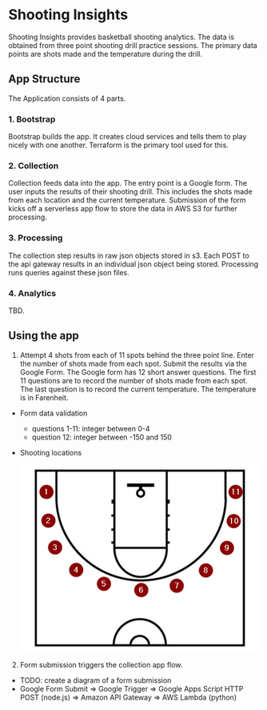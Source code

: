 # Shooting Insights

Shooting Insights provides basketball shooting analytics. The data is obtained from three point shooting drill practice sessions. The primary data points are shots made and the temperature during the drill. 

## App Structure
The Application consists of 4 parts.

### 1. Bootstrap
Bootstrap builds the app. It creates cloud services and tells them to play nicely with one another. Terraform is the primary tool used for this.

### 2. Collection
Collection feeds data into the app. The entry point is a Google form. The user inputs the results of their shooting drill. This includes the shots made from each location and the current temperature. Submission of the form kicks off a serverless app flow to store the data in AWS S3 for further processing.

### 3. Processing
The collection step results in raw json objects stored in s3. Each POST to the api gateway results in an individual json object being stored. Processing runs queries against these json files.

### 4. Analytics
TBD. 

## Using the app

1. Attempt 4 shots from each of 11 spots behind the three point line. Enter the number of shots made from each spot. Submit the results via the Google Form. The Google form has 12 short answer questions. The first 11 questions are to record the number of shots made from each spot. The last question is to record the current temperature. The temperature is in Farenheit.

 - Form data validation
   - questions 1-11: integer between 0-4
   - question 12: integer between -150 and 150
 - Shooting locations

      ![half court shooting locations](img/half_court.png)

2. Form submission triggers the collection app flow.

 - TODO: create a diagram of a form submission 
 - Google Form Submit => Google Trigger => Google Apps Script HTTP POST (node.js) => Amazon API Gateway => AWS Lambda (python)
